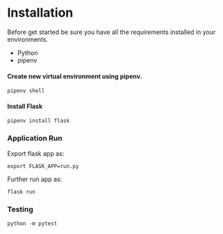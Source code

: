 # Installation
Before get started be sure you have all the requirements installed in your environments.
* Python
* pipenv

#### Create new virtual environment using pipenv.
```
pipenv shell
```

#### Install Flask 
```
pipenv install flask
```

### Application Run
Export flask app as:
```
export FLASK_APP=run.py
```
Further run app as:
```
flask run
```

### Testing
```
python -m pytest
```
